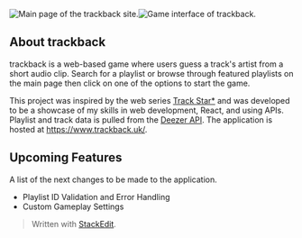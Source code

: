 ![Main page of the trackback site.](https://res.cloudinary.com/dcgrlgof8/image/upload/v1738795969/trackback/czdrre7o7f138cnhr41c.png)![Game interface of trackback.](https://res.cloudinary.com/dcgrlgof8/image/upload/v1738282410/trackback/x4h0gpubibs2fux0qsel.png)
## About trackback
trackback is a web-based game where users guess a track's artist from a short audio clip. Search for a playlist or browse through featured playlists on the main page then click on one of the options to start the game.

This project was inspired by the web series [Track Star*](https://www.youtube.com/@track-star-show) and was developed to be a showcase of my skills in web development, React, and using APIs. Playlist and track data is pulled from the [Deezer API](https://developers.deezer.com/api). The application is hosted at https://www.trackback.uk/.
## Upcoming Features
A list of the next changes to be made to the application.
 - Playlist ID Validation and Error Handling
 - Custom Gameplay Settings
> Written with [StackEdit](https://stackedit.io/).